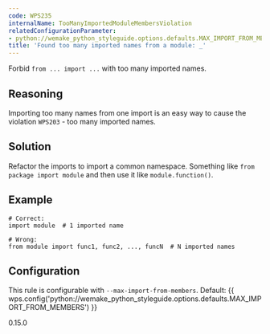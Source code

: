 ```yaml
---
code: WPS235
internalName: TooManyImportedModuleMembersViolation
relatedConfigurationParameter:
- python://wemake_python_styleguide.options.defaults.MAX_IMPORT_FROM_MEMBERS
title: 'Found too many imported names from a module: _'
---
```


Forbid `from ... import ...` with too many imported names.

## Reasoning
Importing too many names from one import is an easy way to cause the
violation `WPS203` - too many imported names.

## Solution
Refactor the imports to import a common namespace. Something like
`from package import module` and then use it like
`module.function()`.

## Example

    # Correct:
    import module  # 1 imported name
    
    # Wrong:
    from module import func1, func2, ..., funcN  # N imported names

## Configuration
This rule is configurable with `--max-import-from-members`. Default:
{{ wps.config('python://wemake_python_styleguide.options.defaults.MAX_IMPORT_FROM_MEMBERS') }}

<div class="versionadded">

0.15.0

</div>